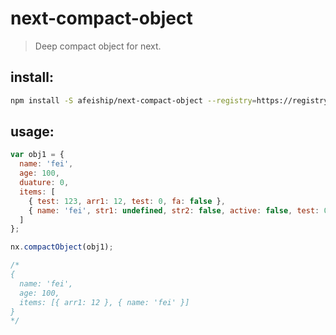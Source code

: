 # next-compact-object
> Deep compact object for next.

## install:
```bash
npm install -S afeiship/next-compact-object --registry=https://registry.npm.taobao.org
```

## usage:
```js
var obj1 = {
  name: 'fei',
  age: 100,
  duature: 0,
  items: [
    { test: 123, arr1: 12, test: 0, fa: false },
    { name: 'fei', str1: undefined, str2: false, active: false, test: 0, nillValue: null }
  ]
};

nx.compactObject(obj1);

/*
{
  name: 'fei',
  age: 100,
  items: [{ arr1: 12 }, { name: 'fei' }]
}
*/
```
